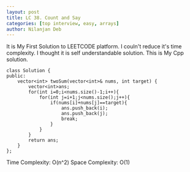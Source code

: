 ```yaml
---
layout: post
title: LC 38. Count and Say
categories: [top interview, easy, arrays]
author: Nilanjan Deb
---
```

It is My First Solution to LEETCODE platform. I couln't reduce it's time complexity. I thought it is self understandable solution.
This is My Cpp solution.

```
class Solution {
public:
    vector<int> twoSum(vector<int>& nums, int target) {
        vector<int>ans;
        for(int i=0;i<nums.size()-1;i++){
            for(int j=i+1;j<nums.size();j++){
                if(nums[i]+nums[j]==target){
                    ans.push_back(i);
                    ans.push_back(j);
                    break;
                }
            }
        }
        return ans;
    }
};
```
Time Complexity: O(n^2)
Space Complexity: O(1)
